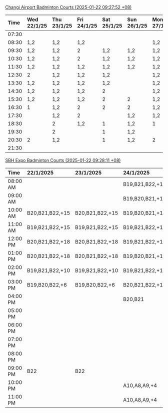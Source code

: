 [Changi Airport Badminton Courts (2025-01-22 09:27:52 +08)](https://www.carc.org.sg/FacilityBooking.aspx)

| Time   | Wed 22/1/25   | Thu 23/1/25   | Fri 24/1/25   | Sat 25/1/25   | Sun 26/1/25   | Mon 27/1/25   | Tue 28/1/25   |
|:-------|:--------------|:--------------|:--------------|:--------------|:--------------|:--------------|:--------------|
| 07:30  |               |               |               |               |               |               |               |
| 08:30  | 1,2           | 1,2           | 1,2           |               |               | 1,2           | 1,2           |
| 09:30  | 1,2           | 1,2           | 2             | 1,2           | 1,2           | 1,2           | 1,2           |
| 10:30  | 1,2           | 1,2           | 2             | 1,2           | 1,2           | 1,2           | 1,2           |
| 11:30  | 1,2           | 1,2           | 1,2           | 1,2           | 1,2           | 1,2           | 1,2           |
| 12:30  | 2             | 1,2           | 1,2           | 1,2           |               | 1,2           | 1             |
| 13:30  | 1,2           | 1,2           | 1,2           | 1,2           |               | 1,2           |               |
| 14:30  | 1,2           | 1,2           | 1,2           | 2             |               | 1,2           |               |
| 15:30  | 1,2           | 1,2           | 1,2           | 2             | 2             | 1,2           |               |
| 16:30  | 1             | 1,2           | 2             | 2             | 2             | 1,2           |               |
| 17:30  |               | 1,2           | 2             |               | 1,2           | 1,2           |               |
| 18:30  |               | 2             | 1,2           | 1             | 1,2           | 1             |               |
| 19:30  |               | 2             |               | 1             | 1,2           |               |               |
| 20:30  | 2             | 1,2           |               | 1             | 1,2           | 2             |               |
| 21:30  |               |               |               |               |               |               |               |

[SBH Expo Badminton Courts (2025-01-22 09:28:11 +08)](https://singaporebadmintonhall.getomnify.com/widgets/O3MRKGBH359GA55KHMG1RD)

| Time     | 22/1/2025       | 23/1/2025       | 24/1/2025       | 25/1/2025       | 26/1/2025       | 27/1/2025       | 28/1/2025       |
|:---------|:----------------|:----------------|:----------------|:----------------|:----------------|:----------------|:----------------|
| 08:00 AM |                 |                 | B19,B21,B22,+19 | B19,B21,B22,+12 | B16,B20,B21,+4  | B20,B21,B22,+9  | B19,B21,B22,+14 |
| 09:00 AM |                 |                 | B19,B20,B21,+17 | B19,B21,B22,+12 |                 | A6              | B19,B21,B22,+14 |
| 10:00 AM | B20,B21,B22,+15 | B20,B21,B22,+15 | B19,B20,B21,+17 | B19,B20,B21,+15 |                 |                 | B19,B21,B22,+16 |
| 11:00 AM | B19,B21,B22,+15 | B19,B21,B22,+15 | B19,B21,B22,+17 | B19,B20,B21,+16 | A4              |                 | B19,B21,B22,+15 |
| 12:00 PM | B20,B21,B22,+18 | B20,B21,B22,+18 | B19,B21,B22,+13 | B19,B21,B22,+18 | A4              | A5              | B19,B21,B22,+18 |
| 01:00 PM | B20,B21,B22,+18 | B20,B21,B22,+18 | B19,B20,B21,+14 | B19,B21,B22,+18 |                 | A9,B19,B22,+2   | B19,B21,B22,+19 |
| 02:00 PM | B19,B21,B22,+10 | B19,B21,B22,+10 | B19,B21,B22,+15 | B20,B21,B22,+12 | A8,A9,B22       | B11,B13,B14     | B19,B21,B22,+16 |
| 03:00 PM | B19,B20,B22,+6  | B19,B20,B22,+6  | B20,B21,B22,+11 | B16,B17         |                 |                 | A1,B11          |
| 04:00 PM |                 |                 | B20,B21         |                 |                 |                 | A1,B11          |
| 05:00 PM |                 |                 |                 | B13             |                 |                 | B13,B14,B15,+2  |
| 06:00 PM |                 |                 |                 |                 |                 | A7,A8,A9,+3     | B14,B15,B18,+10 |
| 07:00 PM |                 |                 |                 |                 |                 | A10,A9,B14,+6   | B14,B15,B18,+11 |
| 08:00 PM |                 |                 |                 |                 | A7,B13          | B19,B21,B22,+13 | A10,A9          |
| 09:00 PM | B22             | B22             |                 |                 | A9,B15,B16,+3   | B19,B21,B22,+16 | A10,A8,A9,+1    |
| 10:00 PM |                 |                 | A10,A8,A9,+4    | A1,A10,B22      | B20,B21,B22,+17 | A10,A8,A9,+7    | A10,A8,A9,+7    |
| 11:00 PM |                 |                 | A10,A8,A9,+4    | B19,B20,B22,+9  | B20,B21,B22,+19 | A10,A8,A9,+7    | A10,A8,A9,+7    |

